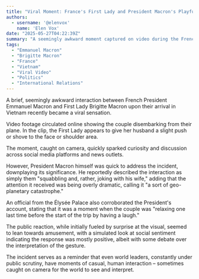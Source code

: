 ```yaml
---
title: "Viral Moment: France's First Lady and President Macron's Playful Arrival in Vietnam"
authors:
  - username: '@elenvox'
    name: 'Elen Vox'
date: "2025-05-27T04:22:39Z"
summary: "A seemingly awkward moment captured on video during the French presidential couple's arrival in Vietnam went viral, leading to President Macron playfully dismissing it as a joke between him and the First Lady."
tags:
  - "Emmanuel Macron"
  - "Brigitte Macron"
  - "France"
  - "Vietnam"
  - "Viral Video"
  - "Politics"
  - "International Relations"
---
```


A brief, seemingly awkward interaction between French President Emmanuel Macron and First Lady Brigitte Macron upon their arrival in Vietnam recently became a viral sensation.

Video footage circulated online showing the couple disembarking from their plane. In the clip, the First Lady appears to give her husband a slight push or shove to the face or shoulder area.

The moment, caught on camera, quickly sparked curiosity and discussion across social media platforms and news outlets.

However, President Macron himself was quick to address the incident, downplaying its significance. He reportedly described the interaction as simply them "squabbling and, rather, joking with his wife," adding that the attention it received was being overly dramatic, calling it "a sort of geo-planetary catastrophe."

An official from the Élysée Palace also corroborated the President's account, stating that it was a moment when the couple was "relaxing one last time before the start of the trip by having a laugh."

The public reaction, while initially fueled by surprise at the visual, seemed to lean towards amusement, with a simulated look at social sentiment indicating the response was mostly positive, albeit with some debate over the interpretation of the gesture.

The incident serves as a reminder that even world leaders, constantly under public scrutiny, have moments of casual, human interaction – sometimes caught on camera for the world to see and interpret.
